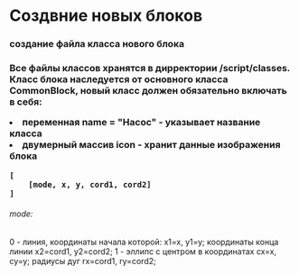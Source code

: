 <h1>Создвние новых блоков</h1>
<h3>создание файла класса нового блока<h3>
	<p>Все файлы классов хранятся в дирректории /script/classes.
	Класс блока наследуется от основного класса CommonBlock, новый класс должен обязательно включать в себя:</p>
	<li>переменная name = "Насос" - указывает название класса</li>
	<li>двумерный массив icon - хранит данные изображения блока</li>

	[
		[mode, x, y, cord1, cord2]
	]

<h6>mode:</h6>
	0 - линия, координаты начала которой: x1=x, y1=y; координаты конца линии x2=cord1, y2=cord2;
	1 - эллипс с центром в координатах cx=x, cy=y; радиусы дуг rx=cord1, ry=cord2;


